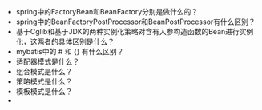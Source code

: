 - spring中的FactoryBean和BeanFactory分别是做什么的？
- spring中的BeanFactoryPostProcessor和BeanPostProcessor有什么区别？
- 基于Cglib和基于JDK的两种实例化策略对含有入参构造函数的Bean进行实例化，这两者的具体区别是什么？
- mybatis中的 # 和 {} 有什么区别？
- 适配器模式是什么？
- 组合模式是什么？
- 策略模式是什么？
- 模板模式是什么？
-